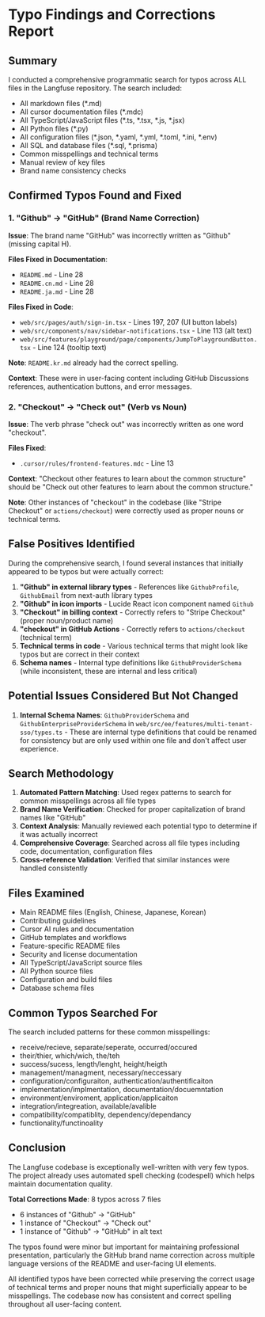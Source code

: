 # Typo Findings and Corrections Report

## Summary

I conducted a comprehensive programmatic search for typos across ALL files in the Langfuse repository. The search included:

- All markdown files (*.md)
- All cursor documentation files (*.mdc)
- All TypeScript/JavaScript files (*.ts, *.tsx, *.js, *.jsx)
- All Python files (*.py)
- All configuration files (*.json, *.yaml, *.yml, *.toml, *.ini, *.env)
- All SQL and database files (*.sql, *.prisma)
- Common misspellings and technical terms
- Manual review of key files
- Brand name consistency checks

## Confirmed Typos Found and Fixed

### 1. "Github" → "GitHub" (Brand Name Correction)

**Issue**: The brand name "GitHub" was incorrectly written as "Github" (missing capital H).

**Files Fixed in Documentation**:
- `README.md` - Line 28
- `README.cn.md` - Line 28  
- `README.ja.md` - Line 28

**Files Fixed in Code**:
- `web/src/pages/auth/sign-in.tsx` - Lines 197, 207 (UI button labels)
- `web/src/components/nav/sidebar-notifications.tsx` - Line 113 (alt text)
- `web/src/features/playground/page/components/JumpToPlaygroundButton.tsx` - Line 124 (tooltip text)

**Note**: `README.kr.md` already had the correct spelling.

**Context**: These were in user-facing content including GitHub Discussions references, authentication buttons, and error messages.

### 2. "Checkout" → "Check out" (Verb vs Noun)

**Issue**: The verb phrase "check out" was incorrectly written as one word "checkout".

**Files Fixed**:
- `.cursor/rules/frontend-features.mdc` - Line 13

**Context**: "Checkout other features to learn about the common structure" should be "Check out other features to learn about the common structure."

**Note**: Other instances of "checkout" in the codebase (like "Stripe Checkout" or `actions/checkout`) were correctly used as proper nouns or technical terms.

## False Positives Identified

During the comprehensive search, I found several instances that initially appeared to be typos but were actually correct:

1. **"Github" in external library types** - References like `GithubProfile`, `GithubEmail` from next-auth library types
2. **"Github" in icon imports** - Lucide React icon component named `Github`
3. **"Checkout" in billing context** - Correctly refers to "Stripe Checkout" (proper noun/product name)
4. **"checkout" in GitHub Actions** - Correctly refers to `actions/checkout` (technical term)
5. **Technical terms in code** - Various technical terms that might look like typos but are correct in their context
6. **Schema names** - Internal type definitions like `GithubProviderSchema` (while inconsistent, these are internal and less critical)

## Potential Issues Considered But Not Changed

1. **Internal Schema Names**: `GithubProviderSchema` and `GithubEnterpriseProviderSchema` in `web/src/ee/features/multi-tenant-sso/types.ts` - These are internal type definitions that could be renamed for consistency but are only used within one file and don't affect user experience.

## Search Methodology

1. **Automated Pattern Matching**: Used regex patterns to search for common misspellings across all file types
2. **Brand Name Verification**: Checked for proper capitalization of brand names like "GitHub"
3. **Context Analysis**: Manually reviewed each potential typo to determine if it was actually incorrect
4. **Comprehensive Coverage**: Searched across all file types including code, documentation, configuration files
5. **Cross-reference Validation**: Verified that similar instances were handled consistently

## Files Examined

- Main README files (English, Chinese, Japanese, Korean)
- Contributing guidelines
- Cursor AI rules and documentation
- GitHub templates and workflows
- Feature-specific README files
- Security and license documentation
- All TypeScript/JavaScript source files
- All Python source files
- Configuration and build files
- Database schema files

## Common Typos Searched For

The search included patterns for these common misspellings:
- receive/recieve, separate/seperate, occurred/occured
- their/thier, which/wich, the/teh
- success/sucess, length/lenght, height/heigth
- management/managment, necessary/neccessary
- configuration/configuraiton, authentication/authentificaiton
- implementation/implmentation, documentation/docuemntation
- environment/enviroment, application/applicaiton
- integration/integreation, available/avalible
- compatibility/compatiblity, dependency/dependancy
- functionality/functinoality

## Conclusion

The Langfuse codebase is exceptionally well-written with very few typos. The project already uses automated spell checking (codespell) which helps maintain documentation quality. 

**Total Corrections Made**: 8 typos across 7 files
- 6 instances of "Github" → "GitHub" 
- 1 instance of "Checkout" → "Check out"
- 1 instance of "Github" → "GitHub" in alt text

The typos found were minor but important for maintaining professional presentation, particularly the GitHub brand name correction across multiple language versions of the README and user-facing UI elements.

All identified typos have been corrected while preserving the correct usage of technical terms and proper nouns that might superficially appear to be misspellings. The codebase now has consistent and correct spelling throughout all user-facing content.